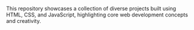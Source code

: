 This repository showcases a collection of diverse projects built using HTML, CSS, and JavaScript, highlighting core web development concepts and creativity.

